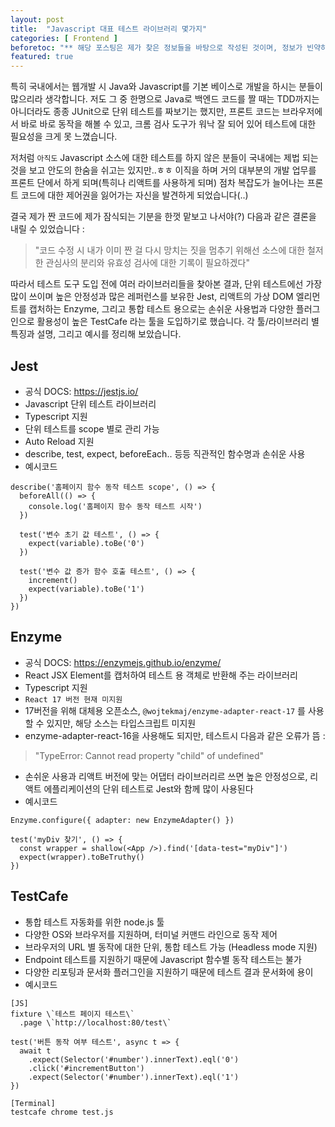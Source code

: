 ```yaml
---
layout: post
title:  "Javascript 대표 테스트 라이브러리 몇가지"
categories: [ Frontend ]
beforetoc: "** 해당 포스팅은 제가 찾은 정보들을 바탕으로 작성된 것이며, 정보가 빈약하거나 오류가 있을 수 있습니다. 댓글로 지적 & 수정요청 해주시면 너무나 감사하겠습니다!"
featured: true
---
```

특히 국내에서는 웹개발 시 Java와 Javascript를 기본 베이스로 개발을 하시는 분들이 많으리라 생각합니다. 저도 그 중 한명으로 Java로 백엔드 코드를 짤 때는 TDD까지는 아니더라도 종종 JUnit으로 단위 테스트를 짜보기는 했지만, 프론트 코드는 브라우저에서 바로 바로 동작을 해볼 수 있고, 크롬 검사 도구가 워낙 잘 되어 있어 테스트에 대한 필요성을 크게 못 느꼈습니다.

저처럼 `아직도` Javascript 소스에 대한 테스트를 하지 않은 분들이 국내에는 제법 되는 것을 보고 안도의 한숨을 쉬고는 있지만..ㅎㅎ 이직을 하며 거의 대부분의 개발 업무를 프론트 단에서 하게 되며(특히나 리액트를 사용하게 되며) 점차 복잡도가 늘어나는 프론트 코드에 대한 제어권을 잃어가는 자신을 발견하게 되었습니다(..)

결국 제가 짠 코드에 제가 잠식되는 기분을 한껏 맡보고 나서야(?) 다음과 같은 결론을 내릴 수 있었습니다 :
>"코드 수정 시 내가 이미 짠 걸 다시 망치는 짓을 멈추기 위해선 소스에 대한 철저한 관심사의 분리와 유효성 검사에 대한 기록이 필요하겠다"

따라서 테스트 도구 도입 전에 여러 라이브러리들을 찾아본 결과, 단위 테스트에선 가장 많이 쓰이며 높은 안정성과 많은 레퍼런스를 보유한 Jest, 리액트의 가상 DOM 엘리먼트를 캡처하는 Enzyme, 그리고 통합 테스트 용으로는 손쉬운 사용법과 다양한 플러그인으로 활용성이 높은 TestCafe 라는 툴을 도입하기로 했습니다. 각 툴/라이브러리 별 특징과 설명, 그리고 예시를 정리해 보았습니다.

## Jest
* 공식 DOCS: https://jestjs.io/
* Javascript 단위 테스트 라이브러리
* Typescript 지원
* 단위 테스트를 scope 별로 관리 가능
* Auto Reload 지원
* describe, test, expect, beforeEach.. 등등 직관적인 함수명과 손쉬운 사용
* 예시코드
```
describe('홈페이지 함수 동작 테스트 scope', () => {
  beforeAll(() => {
    console.log('홈페이지 함수 동작 테스트 시작')
  })

  test('변수 초기 값 테스트', () => {
    expect(variable).toBe('0')
  })

  test('변수 값 증가 함수 호출 테스트', () => {
    increment()
    expect(variable).toBe('1')
  })
})
```

## Enzyme
* 공식 DOCS: https://enzymejs.github.io/enzyme/
* React JSX Element를 캡처하여 테스트 용 객체로 반환해 주는 라이브러리
* Typescript 지원
* `React 17 버전 현재 미지원`
* 17버전을 위해 대체용 오픈소스, `@wojtekmaj/enzyme-adapter-react-17` 를 사용할 수 있지만, 해당 소스는 타입스크립트 미지원
* enzyme-adapter-react-16을 사용해도 되지만, 테스트시 다음과 같은 오류가 뜸 :
>"TypeError: Cannot read property \"child\" of undefined"


* 손쉬운 사용과 리액트 버전에 맞는 어댑터 라이브러리르 쓰면 높은 안정성으로, 리액트 에플리케이션의 단위 테스트로 Jest와 함께 많이 사용된다
* 예시코드

```
Enzyme.configure({ adapter: new EnzymeAdapter() })

test('myDiv 찾기', () => {
  const wrapper = shallow(<App />).find('[data-test="myDiv"]')
  expect(wrapper).toBeTruthy()
})
```

## TestCafe
* 통합 테스트 자동화를 위한 node.js 툴
* 다양한 OS와 브라우저를 지원하며, 터미널 커맨드 라인으로 동작 제어
* 브라우저의 URL 별 동작에 대한 단위, 통합 테스트 가능 (Headless mode 지원)
* Endpoint 테스트를 지원하기 때문에 Javascript 함수별 동작 테스트는 불가
* 다양한 리포팅과 문서화 플러그인을 지원하기 때문에 테스트 결과 문서화에 용이
* 예시코드

```
[JS]
fixture \`테스트 페이지 테스트\`
  .page \`http://localhost:80/test\`

test('버튼 동작 여부 테스트', async t => {
  await t
    .expect(Selector('#number').innerText).eql('0')
    .click('#incrementButton')
    .expect(Selector('#number').innerText).eql('1')
})

[Terminal]
testcafe chrome test.js
```